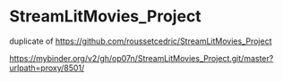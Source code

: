 # StreamLitMovies_Project

duplicate of https://github.com/roussetcedric/StreamLitMovies_Project

https://mybinder.org/v2/gh/op07n/StreamLitMovies_Project.git/master?urlpath=proxy/8501/
